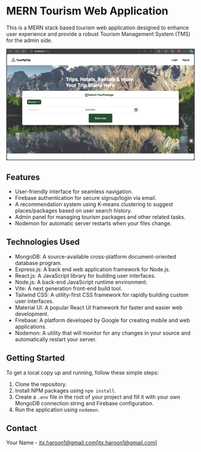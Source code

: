 # MERN Tourism Web Application

This is a MERN stack based tourism web application designed to enhance user experience and provide a robust Tourism Management System (TMS) for the admin side.

[![Watch the video](./Front.png)](https://vimeo.com/952125486?share=copy)

## Features

- User-friendly interface for seamless navigation.
- Firebase authentication for secure signup/login via email.
- A recommendation system using K-means clustering to suggest places/packages based on user search history.
- Admin panel for managing tourism packages and other related tasks.
- Nodemon for automatic server restarts when your files change.

## Technologies Used

- MongoDB: A source-available cross-platform document-oriented database program.
- Express.js: A back end web application framework for Node.js.
- React.js: A JavaScript library for building user interfaces.
- Node.js: A back-end JavaScript runtime environment.
- Vite: A next generation front-end build tool.
- Tailwind CSS: A utility-first CSS framework for rapidly building custom user interfaces.
- Material UI: A popular React UI framework for faster and easier web development.
- Firebase: A platform developed by Google for creating mobile and web applications.
- Nodemon: A utility that will monitor for any changes in your source and automatically restart your server.

## Getting Started

To get a local copy up and running, follow these simple steps:

1. Clone the repository.
2. Install NPM packages using `npm install`.
4. Create a `.env` file in the root of your project and fill it with your own MongoDB connection string and Firebase configuration.
5. Run the application using `nodemon`.

## Contact

Your Name - itx.haroon1@gmail.com[itx.haroon1@gmail.com]